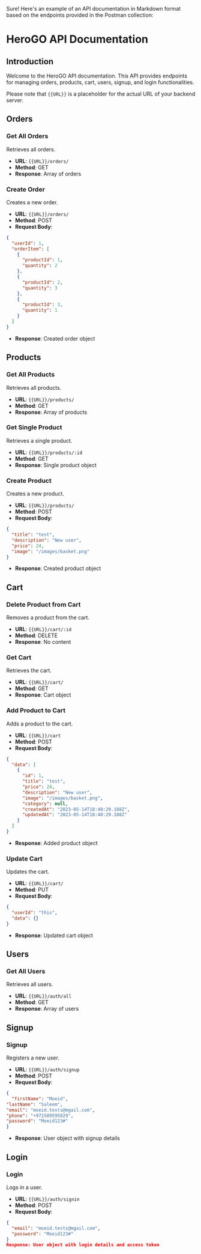 Sure! Here's an example of an API documentation in Markdown format based on the endpoints provided in the Postman collection:

# HeroGO API Documentation

## Introduction
Welcome to the HeroGO API documentation. This API provides endpoints for managing orders, products, cart, users, signup, and login functionalities.

Please note that `{{URL}}` is a placeholder for the actual URL of your backend server.

## Orders

### Get All Orders
Retrieves all orders.

- **URL**: `{{URL}}/orders/`
- **Method**: GET
- **Response**: Array of orders

### Create Order
Creates a new order.

- **URL**: `{{URL}}/orders/`
- **Method**: POST
- **Request Body**:
```json
{
  "userId": 1,
  "orderItem": [
    {
      "productId": 1,
      "quantity": 2
    },
    {
      "productId": 2,
      "quantity": 3
    },
    {
      "productId": 3,
      "quantity": 1
    }
  ]
}
```
- **Response**: Created order object

## Products

### Get All Products
Retrieves all products.

- **URL**: `{{URL}}/products/`
- **Method**: GET
- **Response**: Array of products

### Get Single Product
Retrieves a single product.

- **URL**: `{{URL}}/products/:id`
- **Method**: GET
- **Response**: Single product object

### Create Product
Creates a new product.

- **URL**: `{{URL}}/products/`
- **Method**: POST
- **Request Body**:
```json
{
  "title": "test",
  "description": "New user",
  "price": 24,
  "image": "/images/basket.png"
}
```
- **Response**: Created product object

## Cart

### Delete Product from Cart
Removes a product from the cart.

- **URL**: `{{URL}}/cart/:id`
- **Method**: DELETE
- **Response**: No content

### Get Cart
Retrieves the cart.

- **URL**: `{{URL}}/cart/`
- **Method**: GET
- **Response**: Cart object

### Add Product to Cart
Adds a product to the cart.

- **URL**: `{{URL}}/cart`
- **Method**: POST
- **Request Body**:
```json
{
  "data": [
    {
      "id": 1,
      "title": "test",
      "price": 24,
      "description": "New user",
      "image": "/images/basket.png",
      "category": null,
      "createdAt": "2023-05-14T18:40:29.188Z",
      "updatedAt": "2023-05-14T18:40:29.188Z"
    }
  ]
}
```
- **Response**: Added product object

### Update Cart
Updates the cart.

- **URL**: `{{URL}}/cart/`
- **Method**: PUT
- **Request Body**:
```json
{
  "userId": "this",
  "data": {}
}
```
- **Response**: Updated cart object

## Users

### Get All Users
Retrieves all users.

- **URL**: `{{URL}}/auth/all`
- **Method**: GET
- **Response**: Array of users

## Signup

### Signup
Registers a new user.

- **URL**: `{{URL}}/auth/signup`
- **Method**: POST
- **Request Body**:
```json
{
  "firstName": "Moeid",
"lastName": "Saleem",
"email": "moeid.tests@mgail.com",
"phone": "+971589595029",
"password": "Moeid123#"
}
```

- **Response**: User object with signup details

## Login

### Login
Logs in a user.

- **URL**: `{{URL}}/auth/signin`
- **Method**: POST
- **Request Body**:
```json
{
  "email": "moeid.tests@mgail.com",
  "password": "Moeid123#"
}
Response: User object with login details and access token

